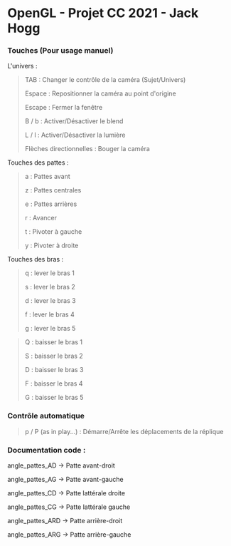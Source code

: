 # OpenGL - Projet CC 2021 - Jack Hogg

### Touches (Pour usage manuel)

L'univers :

> TAB : Changer le contrôle de la caméra (Sujet/Univers)
> 
> Espace : Repositionner la caméra au point d'origine
> 
> Escape : Fermer la fenêtre
> 
> B / b : Activer/Désactiver le blend
> 
> L / l : Activer/Désactiver la lumière
> 
> Flèches directionnelles : Bouger la caméra


Touches des pattes :

> a : Pattes avant
> 
> z : Pattes centrales
> 
> e : Pattes arrières
> 
> r : Avancer
> 
> t : Pivoter à gauche
> 
> y : Pivoter à droite

Touches des bras :

> q : lever le bras 1
> 
> s : lever le bras 2
> 
> d : lever le bras 3
> 
> f : lever le bras 4
> 
> g : lever le bras 5

> 
> Q : baisser le bras 1
> 
> S : baisser le bras 2
> 
> D : baisser le bras 3
> 
> F : baisser le bras 4
> 
> G : baisser le bras 5


### Contrôle automatique

> p / P (as in play...) : Démarre/Arrête les déplacements de la réplique



### Documentation code :

angle_pattes_AD -> Patte avant-droit

angle_pattes_AG -> Patte avant-gauche

angle_pattes_CD -> Patte lattérale droite

angle_pattes_CG -> Patte lattérale gauche

angle_pattes_ARD -> Patte arrière-droit

angle_pattes_ARG -> Patte arrière-gauche
